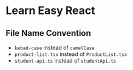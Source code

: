# Learn Easy React

## File Name Convention

- `kebad-case` instead of `camelCase`
- `product-list.tsx` instead of `ProductList.tsx`
- `student-api.ts` instead of `studentApi.ts`
